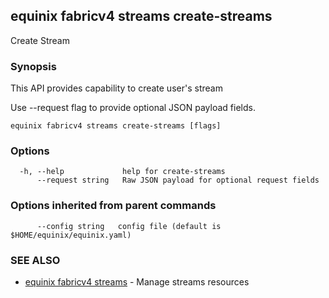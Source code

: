 ## equinix fabricv4 streams create-streams

Create Stream

### Synopsis

This API provides capability to create user's stream

Use --request flag to provide optional JSON payload fields.

```
equinix fabricv4 streams create-streams [flags]
```

### Options

```
  -h, --help             help for create-streams
      --request string   Raw JSON payload for optional request fields
```

### Options inherited from parent commands

```
      --config string   config file (default is $HOME/equinix/equinix.yaml)
```

### SEE ALSO

* [equinix fabricv4 streams](equinix_fabricv4_streams.md)	 - Manage streams resources

